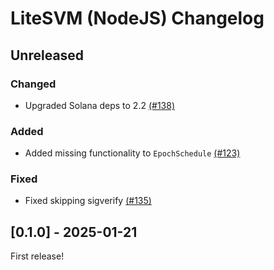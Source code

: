 # LiteSVM (NodeJS) Changelog

## Unreleased

### Changed

- Upgraded Solana deps to 2.2 [(#138)](https://github.com/LiteSVM/litesvm/pull/138)

### Added

- Added missing functionality to `EpochSchedule` [(#123)](https://github.com/LiteSVM/litesvm/pull/123)

### Fixed

- Fixed skipping sigverify [(#135)](https://github.com/LiteSVM/litesvm/pull/135)

## [0.1.0] - 2025-01-21

First release!
